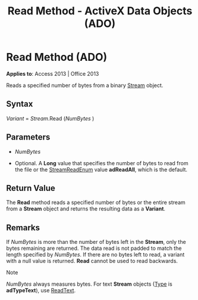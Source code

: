 ﻿---
title: Read Method - ActiveX Data Objects (ADO)
TOCTitle: Read Method (ADO)
ms:assetid: 91c3ad34-f891-5be0-1fc1-c5c8a2ff07a4
ms:mtpsurl: https://msdn.microsoft.com/library/JJ249641(v=office.15)
ms:contentKeyID: 48546357
ms.date: 09/18/2015
mtps_version: v=office.15
---

# Read Method (ADO)


**Applies to**: Access 2013 | Office 2013

Reads a specified number of bytes from a binary [Stream](stream-object-ado.md) object.

## Syntax

*Variant* = *Stream*.Read (*NumBytes* )

## Parameters

  - *NumBytes*

  - Optional. A **Long** value that specifies the number of bytes to read from the file or the [StreamReadEnum](streamreadenum.md) value **adReadAll**, which is the default.

## Return Value

The **Read** method reads a specified number of bytes or the entire stream from a **Stream** object and returns the resulting data as a **Variant**.

## Remarks

If *NumBytes* is more than the number of bytes left in the **Stream**, only the bytes remaining are returned. The data read is not padded to match the length specified by *NumBytes*. If there are no bytes left to read, a variant with a null value is returned. **Read** cannot be used to read backwards.


> [!NOTE]
> <P><EM>NumBytes</EM> always measures bytes. For text <STRONG>Stream</STRONG> objects (<A href="type-property-ado-stream.md">Type</A> is <STRONG>adTypeText</STRONG>), use <A href="readtext-method-ado.md">ReadText</A>.</P>


